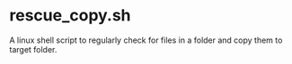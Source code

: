 # rescue_copy.sh
A linux shell script to regularly check for files in a folder and copy them to target folder.
